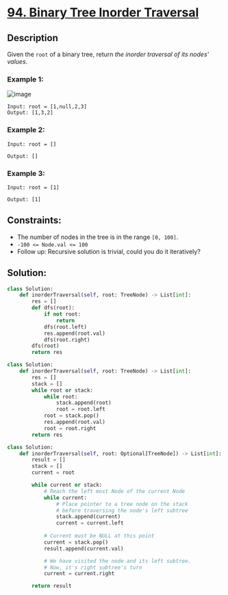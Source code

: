 # [94. Binary Tree Inorder Traversal](https://leetcode.com/problems/binary-tree-inorder-traversal/description/?envType=daily-question&envId=2023-12-09)

## Description

Given the `root` of a binary tree, return *the inorder traversal of its nodes' values*.

### Example 1:

![image](https://assets.leetcode.com/uploads/2020/09/15/inorder_1.jpg)

```
Input: root = [1,null,2,3]
Output: [1,3,2]
```

### Example 2:

```
Input: root = []

Output: []
```

### Example 3:

```
Input: root = [1]

Output: [1]
```

## Constraints:

- The number of nodes in the tree is in the range `[0, 100]`.
- `-100 <= Node.val <= 100`
- Follow up: Recursive solution is trivial, could you do it iteratively?

## Solution:

```python
class Solution:
    def inorderTraversal(self, root: TreeNode) -> List[int]:
        res = []
        def dfs(root):
            if not root:
                return
            dfs(root.left)
            res.append(root.val)
            dfs(root.right)
        dfs(root)
        return res
```

```python
class Solution:
    def inorderTraversal(self, root: TreeNode) -> List[int]:
        res = []
        stack = []
        while root or stack:
            while root:
                stack.append(root)
                root = root.left
            root = stack.pop()
            res.append(root.val)
            root = root.right
        return res
```

```python
class Solution:
    def inorderTraversal(self, root: Optional[TreeNode]) -> List[int]:
        result = []
        stack = []
        current = root

        while current or stack:
            # Reach the left most Node of the current Node
            while current:
                # Place pointer to a tree node on the stack 
                # before traversing the node's left subtree
                stack.append(current)
                current = current.left
            
            # Current must be NULL at this point
            current = stack.pop()
            result.append(current.val)

            # We have visited the node and its left subtree.
            # Now, it's right subtree's turn
            current = current.right

        return result
```
